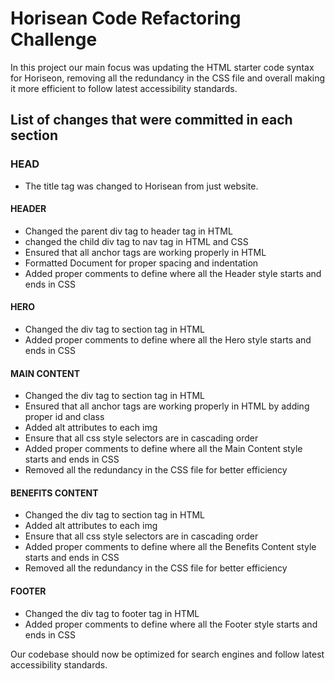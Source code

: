 # Horisean Code Refactoring Challenge

In this project our main focus was updating the HTML starter code syntax for Horiseon, removing all the redundancy in the CSS file and overall making it more efficient to follow latest accessibility standards. 


## List of changes that were committed in each section

### HEAD
* The title tag was changed to Horisean from just website.

#### HEADER
* Changed the parent div tag to header tag in HTML
* changed the child div tag to nav tag in HTML and CSS
* Ensured that all anchor tags are working properly in HTML
* Formatted Document for proper spacing and indentation
* Added proper comments to define where all the Header style starts and ends in CSS

#### HERO
* Changed the div tag to section tag in HTML
* Added proper comments to define where all the Hero style starts and ends in CSS

#### MAIN CONTENT
* Changed the div tag to section tag in HTML
* Ensured that all anchor tags are working properly in HTML by adding proper id and class
* Added alt attributes to each img
* Ensure that all css style selectors are in cascading order
* Added proper comments to define where all the Main Content style starts and ends in CSS
* Removed all the redundancy in the CSS file for better efficiency

#### BENEFITS CONTENT
* Changed the div tag to section tag in HTML
* Added alt attributes to each img
* Ensure that all css style selectors are in cascading order
* Added proper comments to define where all the Benefits Content style starts and ends in CSS
* Removed all the redundancy in the CSS file for better efficiency

#### FOOTER
* Changed the div tag to footer tag in HTML
* Added proper comments to define where all the Footer style starts and ends in CSS

Our codebase should now be optimized for search engines and follow latest accessibility standards. 













